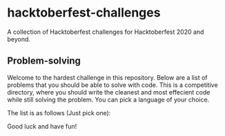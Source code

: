 # hacktoberfest-challenges

A collection of Hacktoberfest challenges for Hacktoberfest 2020 and beyond.

## Problem-solving

Welcome to the hardest challenge in this repository. Below are a list of problems that you should be able to solve with code. This is a competitive directory, where you should write the cleanest and most effecient code while still solving the problem. You can pick a language of your choice.

The list is as follows (Just pick one):





Good luck and have fun!
